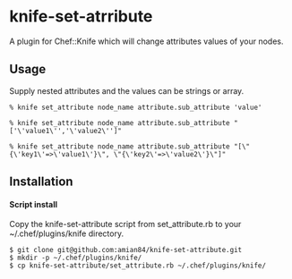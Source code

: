 # knife-set-atrribute

A plugin for Chef::Knife which will change attributes values of your nodes.

## Usage 

Supply nested attributes and the values can be strings or array.

```
% knife set_attribute node_name attribute.sub_attribute 'value'

% knife set_attribute node_name attribute.sub_attribute "['\'value1\'','\'value2\'']"

% knife set_attribute node_name attribute.sub_attribute "[\"{\'key1\'=>\'value1\'}\", \"{\'key2\'=>\'value2\'}\"]" 

```

## Installation

#### Script install


Copy the knife-set-attribute script from set_attribute.rb to your ~/.chef/plugins/knife directory.

```
$ git clone git@github.com:amian84/knife-set-attribute.git
$ mkdir -p ~/.chef/plugins/knife/
$ cp knife-set-attribute/set_attribute.rb ~/.chef/plugins/knife/

```
